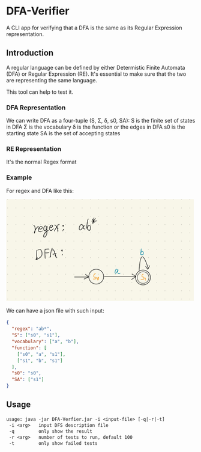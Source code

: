 # DFA-Verifier
A CLI app for verifying that a DFA is the same as its Regular Expression representation. 

## Introduction
A regular language can be defined by either Determistic Finite Automata (DFA) or Regular Expression (RE).  It's essential to make sure that the two are representing the same language.

This tool can help to test it.

### DFA Representation
We can write DFA as a four-tuple (S, Σ, δ, s0, SA):
S is the finite set of states in DFA
Σ is the vocabulary
δ is the function or the edges in DFA
s0 is the starting state
SA is the set of accepting states


### RE Representation
It's the normal Regex format

### Example
For regex and DFA like this:

<img src="statics/exp0.jpeg" width="500" alt="">

We can have a json file with such input:
```JSON
{
  "regex": "ab*",
  "S": ["s0", "s1"],
  "vocabulary": ["a", "b"],
  "function": [
    ["s0", "a", "s1"],
    ["s1", "b", "s1"]
  ],
  "s0": "s0",
  "SA": ["s1"]
}
```
## Usage
```
usage: java -jar DFA-Verfier.jar -i <input-file> [-q|-r|-t]
 -i <arg>   input DFS description file
 -q         only show the result
 -r <arg>   number of tests to run, default 100
 -t         only show failed tests

```